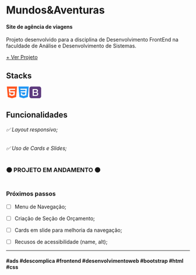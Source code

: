 # Mundos&Aventuras
#### Site de agência de viagens

Projeto desenvolvido para a disciplina de Desenvolvimento FrontEnd na faculdade de Análise e Desenvolvimento de Sistemas.

[+ Ver Projeto](https://luisatriers.github.io/siteViagens/)



## Stacks

<img src="https://github.com/luisatriers/luisatriers/blob/main/stacks/html-5.png?raw=true" width="32" alt="HTML"><img src="https://github.com/luisatriers/luisatriers/blob/main/stacks/css-3.png?raw=true" width="32" alt="CSS"><img src="https://github.com/luisatriers/luisatriers/blob/main/stacks/bootstrap.png?raw=true" width="32" alt="Bootstrap">

## Funcionalidades


###### :white_check_mark: Layout responsivo;
###### :white_check_mark: Uso de Cards e Slides;
###### 


#
### 🟠 PROJETO EM ANDAMENTO 🟠
#

### Próximos passos

- [ ] Menu de Navegação;
- [ ] Criação de Seção de Orçamento;
- [ ] Cards em slide para melhoria da navegação;
- [ ] Recusos de acessibilidade (name, alt);


<hr>

#### #ads #descomplica #frontend #desenvolvimentoweb #bootstrap #html #css
